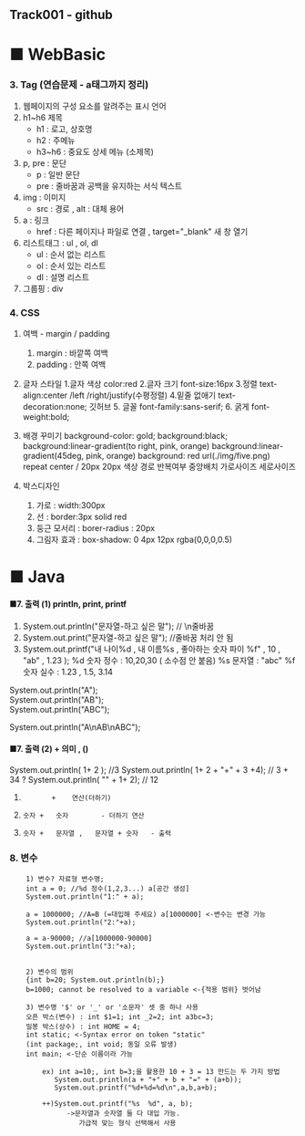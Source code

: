 ## Track001 -  github

# ■ WebBasic
### 3. Tag  (연습문제 - a태그까지 정리)
1. 웹페이지의 구성 요소를 알려주는 표시 언어
2. h1~h6  제목
   - h1 : 로고, 상호명
   - h2 : 주메뉴
   - h3~h6 : 중요도 상세 메뉴 (소제목)
3. p, pre : 문단
   - p : 일반 문단
   - pre : 줄바꿈과 공백을 유지하는 서식 텍스트
4. img  : 이미지
   - src : 경로  , alt : 대체 용어 
5. a : 링크
   - href : 다른 페이지나 파일로 연결 , target="_blank" 새 창 열기
6. 리스트태그 : ul , ol, dl
   - ul  : 순서 없는 리스트
   - ol  : 순서 있는 리스트
   - dl  : 설명 리스트  
7. 그룹핑 : div

### 4. CSS
1. 여백 - margin / padding
   1. margin : 바깥쪽 여백
   2. padding : 안쪽 여백

2. 글자 스타일
   1.글자 색상
      color:red
   2.글자 크기
      font-size:16px
   3.정렬
      text-align:center /left /right/justify(수평정렬)
   4.밑줄 없애기
      text-decoration:none; 깃허브
   5. 글꼴
      font-family:sans-serif;
   6. 굵게
      font-weight:bold;

3. 배경 꾸미기
      background-color: gold;
      background:black;
      background:linear-gradient(to right, pink, orange) background:linear-gradient(45deg, pink, orange)
      background: red url(./img/five.png) repeat center / 20px 20px
                  색상 경로 반복여부 중앙배치 가로사이즈 세로사이즈  

4. 박스디자인
   1. 가로 : width:300px
   2. 선 : border:3px solid red
   3. 둥근 모서리 : borer-radius : 20px
   4. 그림자 효과 : box-shadow: 0 4px 12px rgba(0,0,0,0.5)



# ■ Java
 

#### ■7. 출력 (1)   println, print, printf
 1)  System.out.println("문자열-하고 싶은 말");  // \n줄바꿈
 2)  System.out.print("문자열-하고 싶은 말");   //줄바꿈 처리 안 됨
 3)  System.out.printf("내 나이%d ,  내 이름%s , 좋아하는 숫자  파이 %f" , 10 , "ab" , 1.23 );
     %d 숫자 정수 : 10,20,30  ( 소수점 안 붙음)
     %s  문자열   :  "abc"
     %f 숫자 실수 :  1.23 , 1.5, 3.14
     
   System.out.println("A");   
   System.out.println("AB");   
   System.out.println("ABC");   

   System.out.println("A\nAB\nABC");   

#### ■7. 출력 (2)   + 의미 , ()
System.out.println( 1+ 2 );    //3
System.out.println( 1+ 2 + "+" + 3 +4);  // 3 + 34    ?
System.out.println( "" + 1+ 2);  // 12

1)            +    연산(더하기)
2)     숫자 +   숫자        - 더하기 연산
3)     숫자 +   문자열 ,   문자열 + 숫자   - 출력
 


### 8.  변수

		1) 변수? 자료형 변수명;
		int a = 0; //%d 정수(1,2,3...) a[공간 생성]
		System.out.println("1:" + a);		
		
		a = 1000000; //A=B (=대입해 주세요) a[1000000] <-변수는 변경 가능
		System.out.println("2:"+a);
		
		a = a-90000; //a[1000000-90000]
		System.out.println("3:"+a);
		
		
		2) 변수의 범위
		{int b=20; System.out.println(b);}
		b=1000; cannot be resolved to a variable <-{적용 범위} 벗어남
		
		3) 변수명 '$' or '_' or '소문자' 셋 중 하나 사용
		오픈 박스(변수) : int $1=1; int _2=2; int a3bc=3; 
		밀봉 박스(상수) : int HOME = 4;
		int static; <-Syntax error on token "static"
		(int package;, int void; 동일 오류 발생)
		int main; <-단순 이름이라 가능
      
            ex) int a=10;, int b=3;을 활용한 10 + 3 = 13 만드는 두 가지 방법
               System.out.println(a + "+" + b + "=" + (a+b));
               System.out.printf("%d+%d=%d\n",a,b,a+b);

            ++)System.out.printf("%s  %d", a, b); 
                  ->문자열과 숫자열 둘 다 대입 가능.
                     가급적 맞는 형식 선택해서 사용

